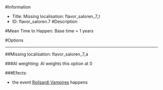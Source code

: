 #Information
 - Title: Missing localisation: flavor_saloren_7_t
 - ID: flavor_saloren.7
#Description

#Mean Time to Happen:
Base time = 1 years

#Options

___
##Missing localisation: flavor_saloren_7_a

###AI weighting:
AI weights this option at 0


###Efects:<ul><li>the event [Roilsardi Vampires](../events/roilsardi_vampires.md) happens</li></ul>
